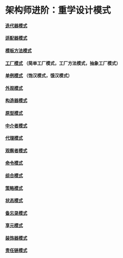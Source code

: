 # 架构师进阶：重学设计模式

#### [迭代器模式](https://github.com/chaoaiqi/design-pattern/tree/master/src/main/java/com/qdu/lc/iterator)
#### [适配器模式](https://github.com/chaoaiqi/design-pattern/tree/master/src/main/java/com/qdu/lc/adapter)
#### [模板方法模式](https://github.com/chaoaiqi/design-pattern/tree/master/src/main/java/com/qdu/lc/template)
#### [工厂模式](https://github.com/chaoaiqi/design-pattern/tree/master/src/main/java/com/qdu/lc/factory) （简单工厂模式，工厂方法模式，抽象工厂模式）
#### [单例模式](https://github.com/chaoaiqi/design-pattern/tree/master/src/main/java/com/qdu/lc/singleton) （饱汉模式，饿汉模式）
#### [外观模式](https://github.com/chaoaiqi/design-pattern/tree/master/src/main/java/com/qdu/lc/facade)
#### [构造器模式](https://github.com/chaoaiqi/design-pattern/tree/master/src/main/java/com/qdu/lc/builder)
#### [原型模式](https://github.com/chaoaiqi/design-pattern/tree/master/src/main/java/com/qdu/lc/prototype)
#### [中介者模式](https://github.com/chaoaiqi/design-pattern/tree/master/src/main/java/com/qdu/lc/mediator)
#### [代理模式](https://github.com/chaoaiqi/design-pattern/tree/master/src/main/java/com/qdu/lc/proxy/ProxyPattern.java)
#### [观察者模式](https://github.com/chaoaiqi/design-pattern/tree/master/src/main/java/com/qdu/lc/observer/ObserverPattern.java)
#### [命令模式](https://github.com/chaoaiqi/design-pattern/tree/master/src/main/java/com/qdu/lc/command/CommandPattern.java)
#### [组合模式](https://github.com/chaoaiqi/design-pattern/tree/master/src/main/java/com/qdu/lc/composite)
#### [策略模式](https://github.com/chaoaiqi/design-pattern/tree/master/src/main/java/com/qdu/lc/strategy)
#### [状态模式](https://github.com/chaoaiqi/design-pattern/tree/master/src/main/java/com/qdu/lc/state/StatePattern.java)
#### [备忘录模式](https://github.com/chaoaiqi/design-pattern/tree/master/src/main/java/com/qdu/lc/memento/MementoPattern.java)
#### [享元模式](https://github.com/chaoaiqi/design-pattern/tree/master/src/main/java/com/qdu/lc/flyweight/FlyweightPattern.java)
#### [装饰器模式](https://github.com/chaoaiqi/design-pattern/tree/master/src/main/java/com/qdu/lc/decorator/DecoratorPattern.java)
#### [责任链模式](https://github.com/chaoaiqi/design-pattern/tree/master/src/main/java/com/qdu/lc/chain)

